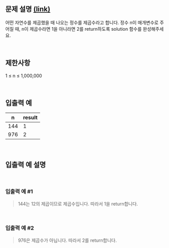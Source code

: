 ## 문제 설명 [(link)](https://school.programmers.co.kr/learn/courses/30/lessons/120909?language=javascript)

어떤 자연수를 제곱했을 때 나오는 정수를 제곱수라고 합니다. 정수 n이 매개변수로 주어질 때, n이 제곱수라면 1을 아니라면 2를 return하도록 solution 함수를 완성해주세요.

<br>

## 제한사항

1 ≤ n ≤ 1,000,000

<br>

## 입출력 예

| n   | result |
| --- | ------ |
| 144 | 1      |
| 976 | 2      |

<br>

## 입출력 예 설명

<br>

### 입출력 예 #1

> 144는 12의 제곱이므로 제곱수입니다. 따라서 1을 return합니다.

<br>

### 입출력 예 #2

> 976은 제곱수가 아닙니다. 따라서 2를 return합니다.
